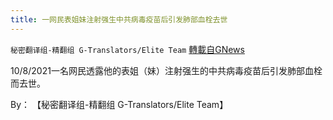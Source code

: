 ```yaml
---
title: 一网民表姐妹注射强生中共病毒疫苗后引发肺部血栓去世
---
```

`秘密翻译组-精翻组 G-Translators/Elite Team` [轉載自GNews](https://gnews.org/zh-hans/1586617/)

10/8/2021一名网民透露他的表姐（妹）注射强生的中共病毒疫苗后引发肺部血栓而去世。

By： 【秘密翻译组-精翻组 G-Translators/Elite Team】
